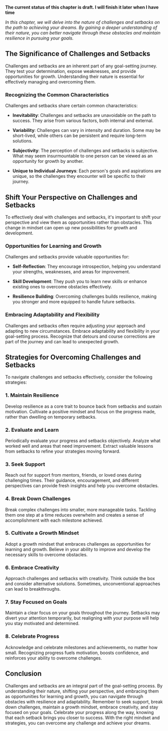 **The current status of this chapter is draft. I will finish it later when I have time**

*In this chapter, we will delve into the nature of challenges and setbacks on the path to achieving your dreams. By gaining a deeper understanding of their nature, you can better navigate through these obstacles and maintain resilience in pursuing your goals.*

The Significance of Challenges and Setbacks
-------------------------------------------

Challenges and setbacks are an inherent part of any goal-setting journey. They test your determination, expose weaknesses, and provide opportunities for growth. Understanding their nature is essential for effectively managing and overcoming them.

### Recognizing the Common Characteristics

Challenges and setbacks share certain common characteristics:

* **Inevitability**: Challenges and setbacks are unavoidable on the path to success. They arise from various factors, both internal and external.

* **Variability**: Challenges can vary in intensity and duration. Some may be short-lived, while others can be persistent and require long-term solutions.

* **Subjectivity**: The perception of challenges and setbacks is subjective. What may seem insurmountable to one person can be viewed as an opportunity for growth by another.

* **Unique to Individual Journeys**: Each person's goals and aspirations are unique, so the challenges they encounter will be specific to their journey.

Shift Your Perspective on Challenges and Setbacks
-------------------------------------------------

To effectively deal with challenges and setbacks, it's important to shift your perspective and view them as opportunities rather than obstacles. This change in mindset can open up new possibilities for growth and development.

### Opportunities for Learning and Growth

Challenges and setbacks provide valuable opportunities for:

* **Self-Reflection**: They encourage introspection, helping you understand your strengths, weaknesses, and areas for improvement.

* **Skill Development**: They push you to learn new skills or enhance existing ones to overcome obstacles effectively.

* **Resilience Building**: Overcoming challenges builds resilience, making you stronger and more equipped to handle future setbacks.

### Embracing Adaptability and Flexibility

Challenges and setbacks often require adjusting your approach and adapting to new circumstances. Embrace adaptability and flexibility in your goal-setting process. Recognize that detours and course corrections are part of the journey and can lead to unexpected growth.

Strategies for Overcoming Challenges and Setbacks
-------------------------------------------------

To navigate challenges and setbacks effectively, consider the following strategies:

### 1. **Maintain Resilience**

Develop resilience as a core trait to bounce back from setbacks and sustain motivation. Cultivate a positive mindset and focus on the progress made, rather than dwelling on temporary setbacks.

### 2. **Evaluate and Learn**

Periodically evaluate your progress and setbacks objectively. Analyze what worked well and areas that need improvement. Extract valuable lessons from setbacks to refine your strategies moving forward.

### 3. **Seek Support**

Reach out for support from mentors, friends, or loved ones during challenging times. Their guidance, encouragement, and different perspectives can provide fresh insights and help you overcome obstacles.

### 4. **Break Down Challenges**

Break complex challenges into smaller, more manageable tasks. Tackling them one step at a time reduces overwhelm and creates a sense of accomplishment with each milestone achieved.

### 5. **Cultivate a Growth Mindset**

Adopt a growth mindset that embraces challenges as opportunities for learning and growth. Believe in your ability to improve and develop the necessary skills to overcome obstacles.

### 6. **Embrace Creativity**

Approach challenges and setbacks with creativity. Think outside the box and consider alternative solutions. Sometimes, unconventional approaches can lead to breakthroughs.

### 7. **Stay Focused on Goals**

Maintain a clear focus on your goals throughout the journey. Setbacks may divert your attention temporarily, but realigning with your purpose will help you stay motivated and determined.

### 8. **Celebrate Progress**

Acknowledge and celebrate milestones and achievements, no matter how small. Recognizing progress fuels motivation, boosts confidence, and reinforces your ability to overcome challenges.

Conclusion
----------

Challenges and setbacks are an integral part of the goal-setting process. By understanding their nature, shifting your perspective, and embracing them as opportunities for learning and growth, you can navigate through obstacles with resilience and adaptability. Remember to seek support, break down challenges, maintain a growth mindset, embrace creativity, and stay focused on your goals. Celebrate your progress along the way, knowing that each setback brings you closer to success. With the right mindset and strategies, you can overcome any challenge and achieve your dreams.
